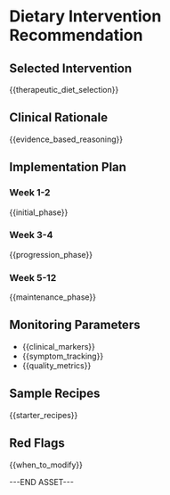 # Dietary Intervention Recommendation

## Selected Intervention
{{therapeutic_diet_selection}}

## Clinical Rationale
{{evidence_based_reasoning}}

## Implementation Plan
### Week 1-2
{{initial_phase}}

### Week 3-4
{{progression_phase}}

### Week 5-12
{{maintenance_phase}}

## Monitoring Parameters
- {{clinical_markers}}
- {{symptom_tracking}}
- {{quality_metrics}}

## Sample Recipes
{{starter_recipes}}

## Red Flags
{{when_to_modify}}

---END ASSET---